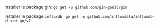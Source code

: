 installer le package gin:
`go get -u github.com/gin-gonic/gin`

installer le package `influxdb`
` go get -u github.com/influxdata/influxdb-client-go/v2`